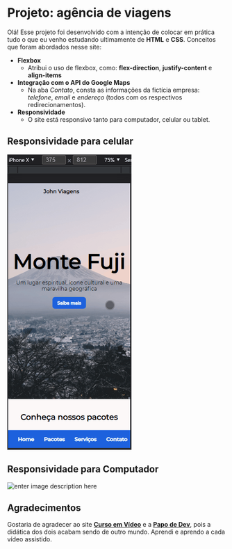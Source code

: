 # Projeto: agência de viagens
Olá! Esse projeto foi desenvolvido com a intenção de colocar em prática tudo o que eu venho estudando ultimamente de **HTML** e **CSS**. 
Conceitos que foram abordados nesse site:
-   **Flexbox**
    -   Atribui o uso de flexbox, como: **flex-direction**, **justify-content** e **align-items**
-   **Integração com o API do Google Maps**
    -   Na aba *Contato*, consta as informações da fictícia empresa: *telefone*, *email* e *endereço* (todos com os respectivos redirecionamentos).
-   **Responsividade**
    -   O site está responsivo tanto para computador, celular ou tablet.


## Responsividade para celular
![enter image description here](https://github.com/JhonathanViana/site-viagem/blob/main/assets/iphonex.gif?raw=true)
## Responsividade para Computador
![enter image description here](https://github.com/JhonathanViana/site-viagem/blob/main/assets/desktopbehavior.gif?raw=true)
## Agradecimentos
Gostaria de agradecer ao site **[Curso em Vídeo](https://www.cursoemvideo.com/)** e a **[Papo de Dev](https://www.youtube.com/channel/UCRhKK6VrISnIWPJjYxBPKnA)**, pois a didática dos dois acabam sendo de outro mundo. Aprendi e aprendo a cada vídeo assistido.

